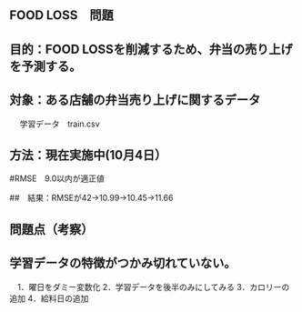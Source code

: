 ## FOOD LOSS　問題
## 目的：FOOD LOSSを削減するため、弁当の売り上げを予測する。

## 対象：ある店舗の弁当売り上げに関するデータ
　 学習データ　train.csv

## 方法：現在実施中(10月4日）

#RMSE　9.0以内が適正値
    
##　結果：RMSEが42→10.99→10.45→11.66

## 問題点（考察）

## 学習データの特徴がつかみ切れていない。
　1．曜日をダミー変数化
  2．学習データを後半のみにしてみる
  3．カロリーの追加
  4．給料日の追加



